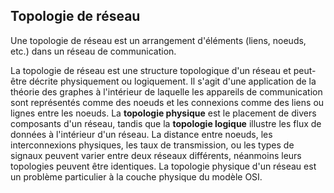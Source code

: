 ## Topologie de réseau

Une topologie de réseau est un arrangement d'éléments (liens, noeuds, etc.) dans un réseau de
communication.

La topologie de réseau est une structure topologique d'un réseau et peut-être décrite physiquement
ou logiquement. Il s'agit d'une application de la théorie des graphes à l'intérieur de laquelle les
appareils de communication sont représentés comme des noeuds et les connexions comme des liens ou
lignes entre les noeuds. La **topologie physique** est le placement de divers composants d'un
réseau, tandis que la **topologie logique** illustre les flux de données à l'intérieur d'un réseau.
La distance entre noeuds, les interconnexions physiques, les taux de transmission, ou les types de
signaux peuvent varier entre deux réseaux différents, néanmoins leurs topologies peuvent être
identiques. La topologie physique d'un réseau est un problème particulier à la couche physique du
modèle OSI.
